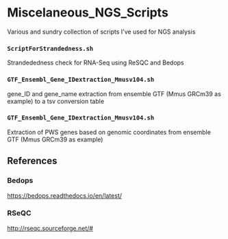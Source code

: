 # Miscelaneous_NGS_Scripts
Various and sundry collection of scripts I've used for NGS analysis  

### `ScriptForStrandedness.sh`
Strandededness check for RNA-Seq using ReSQC and Bedops


### `GTF_Ensembl_Gene_IDextraction_Mmusv104.sh`
gene_ID and gene_name extraction from ensemble GTF (Mmus GRCm39 as example) to a tsv conversion table


### `GTF_Ensembl_Gene_IDextraction_Mmusv104.sh`
Extraction of PWS genes based on genomic coordinates from ensemble GTF (Mmus GRCm39 as example)


## References  

### Bedops
https://bedops.readthedocs.io/en/latest/  
### RSeQC
http://rseqc.sourceforge.net/#  


